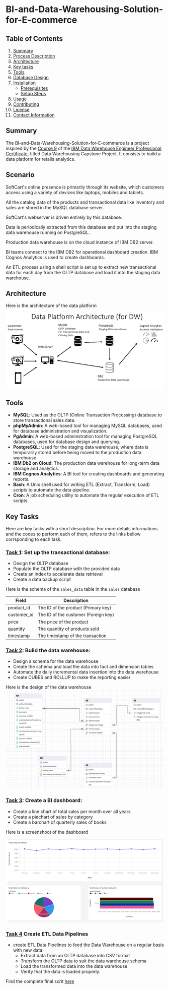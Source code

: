 # BI-and-Data-Warehousing-Solution-for-E-commerce
## Table of Contents
1. [Summary](#summary)
2. [Process Description](#process-description)
3. [Architecture](#architecture)
4. [Key tasks](key-tasks)
5. [Tools](#tools)
6. [Database Design](#database-design)
7. [Installation](#installation)
   - [Prerequisites](#prerequisites)
   - [Setup Steps](#setup-steps)
7. [Usage](#usage)
8. [Contributing](#contributing)
9. [License](#license)
10. [Contact Information](#contact-information)

## Summary
The BI-and-Data-Warehousing-Solution-for-E-commerce 
is a project inspired by the [Course 9](https://github.com/Starias22/IBM-Data-Warehouse-Engineer-Professional-Certificate/blob/main/Course9/notes.md) of
the [IBM Data Warehouse Engineer Professional Certificate](https://github.com/Starias22/IBM-Data-Warehouse-Engineer-Professional-Certificate/), titled Data Warehousing Capstone Project. It consists to build a data platform for retails analytics.


## Scenario
SoftCart's online presence is primarily through its website, which customers access using a variety of devices like laptops, mobiles and tablets.

All the catalog data of the products and transactional data like inventory and sales are stored in the MySQL database server.

SoftCart's webserver is driven entirely by this database.

Data is periodically extracted from this database and put into the staging data warehouse running on PostgreSQL.

Production data warehouse is on the cloud instance of IBM DB2 server.

BI teams connect to the IBM DB2 for operational dashboard creation. IBM Cognos Analytics is used to create dashboards.

An ETL process using a shell script is set up to extract new transactional data for each day from the OLTP database and load it into the staging data warehouse.

## Architecture

Here is the architecture of the data platform

![alt text](./resources/images/architecure.png)

## Tools
<!-- - **IBM Cloud**: The cloud environment hosting the solution. -->
- **MySQL**: Used as the OLTP (Online Transaction Processing) database to store transactional sales data.
- **phpMyAdmin**: A web-based tool for managing MySQL databases, used for database administration and visualization.
- **PgAdmin**: A web-based administration tool for managing PostgreSQL databases, used for database design and querying.
- **PostgreSQL**: Used for the staging data warehouse, where data is temporarily stored before being moved to the production data warehouse.
- **IBM Db2 on Cloud**: The production data warehouse for long-term data storage and analytics.
- **IBM Cognos Analytics**: A BI tool for creating dashboards and generating reports.
- **Bash**: A Unix shell used for writing ETL (Extract, Transform, Load) scripts to automate the data pipeline.
- **Cron**: A job scheduling utility to automate the regular execution of ETL scripts.

## Key Tasks

Here are key tasks with a short description. For more details informations and the codes to perform each of them, refers to the links bellow corrsponding to each task.

### [Task 1](./tasks/task1.md): Set up the transactional database:
- Design the OLTP database
- Populate the OLTP database with the provided data
- Create an index to accelerate data retrieval
- Create a data backup script

Here is the schema of the `sales_data` table in the `sales` database

| Field        | Description                             |
|--------------|-----------------------------------------|
| product_id   | The ID of the product (Primary key)      |
| customer_id  | The ID of the customer (Foreign key)     |
| price        | The price of the product   |
| quantity     | The quantity of products sold            |
| timestamp    | The timestamp of the transaction         |

### [Task 2](./tasks/task2/task2.md): Build the data warehouse:
- Design a schema for the data warehouse
- Create the schema and load the data into fact and dimension tables
- Automate the daily incremental data insertion into the data warehouse
- Create CUBES and ROLLUP to make the reporting easier

Here is the design of the data warehouse
![Data Warehouse Design](./resources/images/softcartRelationships.png)

### [Task 3](./tasks/task3.md): Create a BI dashboard:

- Create a line chart of total sales per month over all years
- Create a piechart of sales by category
- Create a barchart of quarterly sales of books 

Here is a screenshoot of the dashboard

![alt text](./resources/images/dashboard.png)

### [Task 4](./tasks/task4.md) Create ETL Data Pipelines 

- create ETL Data Pipelines to feed the Data Warehouse on a regular basis with new data:
   - Extract data from an OLTP database into CSV format
   - Transform the OLTP data to suit the data warehouse schema
   - Load the transformed data into the data warehouse
   - Verify that the data is loaded properly.

Find the complete final scrit [here](./resources/ETL.sh)
